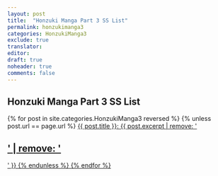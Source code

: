 ```yaml
---
layout: post
title:  "Honzuki Manga Part 3 SS List"
permalink: honzukimanga3
categories: HonzukiManga3
exclude: true
translator:
editor:
draft: true
noheader: true
comments: false
---
```


<h2>Honzuki Manga Part 3 SS List</h2>

{% for post in site.categories.HonzukiManga3 reversed %}
{% unless post.url == page.url %}
  <a href="{{ post.url }}">{{ post.title }}: {{ post.excerpt | remove: '<h2>' | remove: '</h2>' }}
{% endunless %}
{% endfor %}
